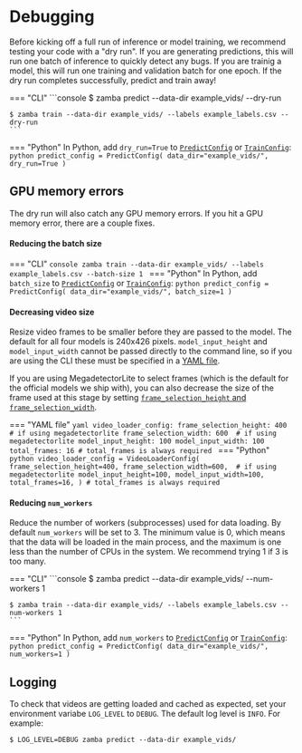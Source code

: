 # Debugging

Before kicking off a full run of inference or model training, we recommend testing your code with a "dry run". If you are generating predictions, this will run one batch of inference to quickly detect any bugs. If you are trainig a model, this will run one training and validation batch for one epoch. If the dry run completes successfully, predict and train away!

=== "CLI"
    ```console
    $ zamba predict --data-dir example_vids/ --dry-run

    $ zamba train --data-dir example_vids/ --labels example_labels.csv --dry-run
    ```
=== "Python"
    In Python, add `dry_run=True` to [`PredictConfig`](configurations.md#prediction-arguments) or [`TrainConfig`](configurations.md#training-arguments):
    ```python
    predict_config = PredictConfig(
        data_dir="example_vids/", dry_run=True
    )
    ```

## GPU memory errors

The dry run will also catch any GPU memory errors. If you hit a GPU memory error, there are a couple fixes.

#### Reducing the batch size

=== "CLI"
    ```console
    zamba train --data-dir example_vids/ --labels example_labels.csv --batch-size 1
    ```
=== "Python"
    In Python, add `batch_size` to [`PredictConfig`](configurations.md#prediction-arguments) or [`TrainConfig`](configurations.md#training-arguments):
    ```python
    predict_config = PredictConfig(
        data_dir="example_vids/", batch_size=1
    )
    ```

#### Decreasing video size

Resize video frames to be smaller before they are passed to the model. The default for all four models is 240x426 pixels. `model_input_height` and `model_input_width` cannot be passed directly to the command line, so if you are using the CLI these must be specified in a [YAML file](yaml-config.md).

If you are using MegadetectorLite to select frames (which is the default for the official models we ship with), you can also decrease the size of the frame used at this stage by setting [`frame_selection_height` and `frame_selection_width`](configurations/#frame_selection_height-int-optional-frame_selection_width-int-optional).

=== "YAML file"
    ```yaml
    video_loader_config:
        frame_selection_height: 400  # if using megadetectorlite
        frame_selection_width: 600  # if using megadetectorlite
        model_input_height: 100
        model_input_width: 100
        total_frames: 16 # total_frames is always required
    ```
=== "Python"
    ```python
    video_loader_config = VideoLoaderConfig(
        frame_selection_height=400, frame_selection_width=600,  # if using megadetectorlite
        model_input_height=100, model_input_width=100,
        total_frames=16,
    ) # total_frames is always required
    ```

#### Reducing `num_workers`

Reduce the number of workers (subprocesses) used for data loading. By default `num_workers` will be set to 3. The minimum value is 0, which means that the data will be loaded in the main process, and the maximum is one less than the number of CPUs in the system. We recommend trying 1 if 3 is too many.

=== "CLI"
    ```console
    $ zamba predict --data-dir example_vids/ --num-workers 1

    $ zamba train --data-dir example_vids/ --labels example_labels.csv --num-workers 1
    ```
=== "Python"
    In Python, add `num_workers` to [`PredictConfig`](configurations.md#prediction-arguments) or [`TrainConfig`](configurations.md#training-arguments):
    ```python
    predict_config = PredictConfig(
        data_dir="example_vids/", num_workers=1
    )
    ```

## Logging

To check that videos are getting loaded and cached as expected, set your environment variabe `LOG_LEVEL` to `DEBUG`. The default log level is `INFO`. For example:

```console
$ LOG_LEVEL=DEBUG zamba predict --data-dir example_vids/
```
